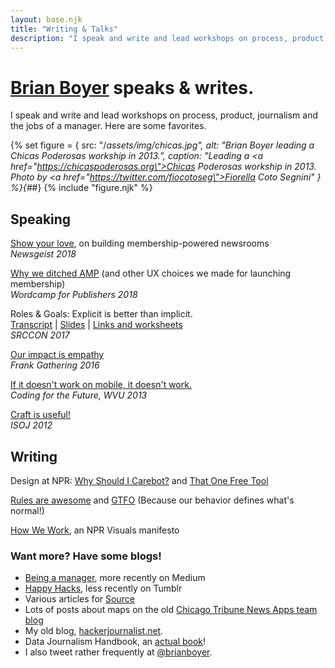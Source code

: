 ```yaml
---
layout: base.njk
title: "Writing & Talks"
description: "I speak and write and lead workshops on process, product, journalism and the jobs of a manager. Here are some favorites."
---
```


# [Brian Boyer](/) speaks & writes.

I speak and write and lead workshops on process, product, journalism and the jobs of a manager. Here are some favorites.

{% set figure = {
  src: "/_assets/img/chicas.jpg",
  alt: "Brian Boyer leading a Chicas Poderosas workship in 2013.",
  caption: "Leading a <a href=\"https://chicaspoderosas.org\">Chicas Poderosas</a> workship in 2013. Photo by <a href=\"https://twitter.com/fiocotoseg\">Fiorella Coto Segnini</a>"
} %}{#_#}
{% include "figure.njk" %}

## Speaking
[Show your love](https://www.youtube.com/watch?v=e5IpYBldzHo), on building membership-powered newsrooms
<br/>*Newsgeist 2018*

[Why we ditched AMP](https://2018-chicago.publishers.wordcamp.org/session/why-we-ditched-amp-and-other-ux-choices-we-made-for-launching-membership/) (and other UX choices we made for launching membership)
<br/>*Wordcamp for Publishers 2018*

Roles & Goals: Explicit is better than implicit.<br/>
[Transcript](https://2017.srccon.org/transcripts/SRCCON2017-goals-roles/) | [Slides](https://docs.google.com/presentation/d/1pPN33oy_iLS4BlZkVselMLvBXtZnyWPVbrD6flJC080/edit?usp=sharing) | [Links and worksheets](https://etherpad.opennews.org/p/SRCCON2017-goals-roles)
<br/>*SRCCON 2017*

[Our impact is empathy](https://vimeo.com/156777701)
<br/>*Frank Gathering 2016*

[If it doesn't work on mobile, it doesn't work.](https://www.youtube.com/watch?v=18BhZIN_WRA)
<br/>*Coding for the Future, WVU 2013*

[Craft is useful!](https://vimeo.com/44747892)
<br/>*ISOJ 2012*

## Writing
Design at NPR: [Why Should I Carebot?](https://npr.design/why-should-i-carebot-593221f7b8ee) and [That One Free Tool](https://npr.design/that-one-free-tool-ab585438696d)

[Rules are awesome](https://medium.com/@brianboyer/rules-are-awesome-4874307fe14f) and [GTFO](https://medium.com/@brianboyer/gtfo-16877e0d7e8e) (Because our behavior defines what's normal!)

[How We Work](http://blog.apps.npr.org/2014/06/04/how-we-work.html), an NPR Visuals manifesto

### Want more? Have some blogs!

- [Being a manager](https://medium.com/@brianboyer), more recently on Medium
- [Happy Hacks](http://happyhacks.tumblr.com/), less recently on Tumblr
- Various articles for [Source](https://source.opennews.org/people/brian-boyer/)
- Lots of posts about maps on the old [Chicago Tribune News Apps team blog](https://newsapps.wordpress.com/author/bboyer/)
- My old blog, [hackerjournalist.net](https://hackerjournalist.net/).
- Data Journalism Handbook, an [actual book](https://datajournalismhandbook.org/handbook/one)!
- I also tweet rather frequently at [@brianboyer](https://twitter.com/brianboyer).
